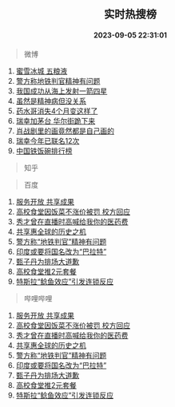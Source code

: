 <div align="center"><h2>实时热搜榜</h2><h4>2023-09-05 22:31:01</h4></div>

> 微博  

1. [蜜雪冰城 五粮液](https://s.weibo.com/weibo?q=%E8%9C%9C%E9%9B%AA%E5%86%B0%E5%9F%8E%20%E4%BA%94%E7%B2%AE%E6%B6%B2&t=31&band_rank=1&Refer=top)<br />
2. [警方称地铁判官精神有问题](https://s.weibo.com/weibo?q=%23%E8%AD%A6%E6%96%B9%E7%A7%B0%E5%9C%B0%E9%93%81%E5%88%A4%E5%AE%98%E7%B2%BE%E7%A5%9E%E6%9C%89%E9%97%AE%E9%A2%98%23&t=31&band_rank=2&Refer=top)<br />
3. [我国成功从海上发射一箭四星](https://s.weibo.com/weibo?q=%23%E6%88%91%E5%9B%BD%E6%88%90%E5%8A%9F%E4%BB%8E%E6%B5%B7%E4%B8%8A%E5%8F%91%E5%B0%84%E4%B8%80%E7%AE%AD%E5%9B%9B%E6%98%9F%23&t=31&band_rank=3&Refer=top)<br />
4. [虽然是精神病但没关系](https://s.weibo.com/weibo?q=%E8%99%BD%E7%84%B6%E6%98%AF%E7%B2%BE%E7%A5%9E%E7%97%85%E4%BD%86%E6%B2%A1%E5%85%B3%E7%B3%BB&t=31&band_rank=4&Refer=top)<br />
5. [药水哥消失4个月变这样了](https://s.weibo.com/weibo?q=%23%E8%8D%AF%E6%B0%B4%E5%93%A5%E6%B6%88%E5%A4%B14%E4%B8%AA%E6%9C%88%E5%8F%98%E8%BF%99%E6%A0%B7%E4%BA%86%23&t=31&band_rank=5&Refer=top)<br />
6. [瑞幸加茅台 华尔街跪下来](https://s.weibo.com/weibo?q=%E7%91%9E%E5%B9%B8%E5%8A%A0%E8%8C%85%E5%8F%B0%20%E5%8D%8E%E5%B0%94%E8%A1%97%E8%B7%AA%E4%B8%8B%E6%9D%A5&t=31&band_rank=6&Refer=top)<br />
7. [肖战剧里的画竟然都是自己画的](https://s.weibo.com/weibo?q=%23%E8%82%96%E6%88%98%E5%89%A7%E9%87%8C%E7%9A%84%E7%94%BB%E7%AB%9F%E7%84%B6%E9%83%BD%E6%98%AF%E8%87%AA%E5%B7%B1%E7%94%BB%E7%9A%84%23&t=31&band_rank=7&Refer=top)<br />
8. [瑞幸今年已联名12次](https://s.weibo.com/weibo?q=%23%E7%91%9E%E5%B9%B8%E4%BB%8A%E5%B9%B4%E5%B7%B2%E8%81%94%E5%90%8D12%E6%AC%A1%23&t=31&band_rank=8&Refer=top)<br />
9. [中国铁饭碗排行榜](https://s.weibo.com/weibo?q=%23%E4%B8%AD%E5%9B%BD%E9%93%81%E9%A5%AD%E7%A2%97%E6%8E%92%E8%A1%8C%E6%A6%9C%23&t=31&band_rank=9&Refer=top)<br />

> 知乎  


> 百度  

1. [服务开放 共享成果](https://www.baidu.com/s?wd=%E6%9C%8D%E5%8A%A1%E5%BC%80%E6%94%BE+%E5%85%B1%E4%BA%AB%E6%88%90%E6%9E%9C&sa=fyb_news&rsv_dl=fyb_news)<br />
2. [高校食堂因饭菜不涨价被罚 校方回应](https://www.baidu.com/s?wd=%E9%AB%98%E6%A0%A1%E9%A3%9F%E5%A0%82%E5%9B%A0%E9%A5%AD%E8%8F%9C%E4%B8%8D%E6%B6%A8%E4%BB%B7%E8%A2%AB%E7%BD%9A+%E6%A0%A1%E6%96%B9%E5%9B%9E%E5%BA%94&sa=fyb_news&rsv_dl=fyb_news)<br />
3. [秀才曾在直播时高喊给我你的医药费](https://www.baidu.com/s?wd=%E7%A7%80%E6%89%8D%E6%9B%BE%E5%9C%A8%E7%9B%B4%E6%92%AD%E6%97%B6%E9%AB%98%E5%96%8A%E7%BB%99%E6%88%91%E4%BD%A0%E7%9A%84%E5%8C%BB%E8%8D%AF%E8%B4%B9&sa=fyb_news&rsv_dl=fyb_news)<br />
4. [共享惠全球的历史之机](https://www.baidu.com/s?wd=%E5%85%B1%E4%BA%AB%E6%83%A0%E5%85%A8%E7%90%83%E7%9A%84%E5%8E%86%E5%8F%B2%E4%B9%8B%E6%9C%BA&sa=fyb_news&rsv_dl=fyb_news)<br />
5. [警方称“地铁判官”精神有问题](https://www.baidu.com/s?wd=%E8%AD%A6%E6%96%B9%E7%A7%B0%E2%80%9C%E5%9C%B0%E9%93%81%E5%88%A4%E5%AE%98%E2%80%9D%E7%B2%BE%E7%A5%9E%E6%9C%89%E9%97%AE%E9%A2%98&sa=fyb_news&rsv_dl=fyb_news)<br />
6. [印度或要将国名改为“巴拉特”](https://www.baidu.com/s?wd=%E5%8D%B0%E5%BA%A6%E6%88%96%E8%A6%81%E5%B0%86%E5%9B%BD%E5%90%8D%E6%94%B9%E4%B8%BA%E2%80%9C%E5%B7%B4%E6%8B%89%E7%89%B9%E2%80%9D&sa=fyb_news&rsv_dl=fyb_news)<br />
7. [甄子丹为排场大道歉](https://www.baidu.com/s?wd=%E7%94%84%E5%AD%90%E4%B8%B9%E4%B8%BA%E6%8E%92%E5%9C%BA%E5%A4%A7%E9%81%93%E6%AD%89&sa=fyb_news&rsv_dl=fyb_news)<br />
8. [高校食堂推2元套餐](https://www.baidu.com/s?wd=%E9%AB%98%E6%A0%A1%E9%A3%9F%E5%A0%82%E6%8E%A82%E5%85%83%E5%A5%97%E9%A4%90&sa=fyb_news&rsv_dl=fyb_news)<br />
9. [特斯拉“鲶鱼效应”引发连锁反应](https://www.baidu.com/s?wd=%E7%89%B9%E6%96%AF%E6%8B%89%E2%80%9C%E9%B2%B6%E9%B1%BC%E6%95%88%E5%BA%94%E2%80%9D%E5%BC%95%E5%8F%91%E8%BF%9E%E9%94%81%E5%8F%8D%E5%BA%94&sa=fyb_news&rsv_dl=fyb_news)<br />

> 哔哩哔哩  

1. [服务开放 共享成果](https://www.baidu.com/s?wd=%E6%9C%8D%E5%8A%A1%E5%BC%80%E6%94%BE+%E5%85%B1%E4%BA%AB%E6%88%90%E6%9E%9C&sa=fyb_news&rsv_dl=fyb_news)<br />
2. [高校食堂因饭菜不涨价被罚 校方回应](https://www.baidu.com/s?wd=%E9%AB%98%E6%A0%A1%E9%A3%9F%E5%A0%82%E5%9B%A0%E9%A5%AD%E8%8F%9C%E4%B8%8D%E6%B6%A8%E4%BB%B7%E8%A2%AB%E7%BD%9A+%E6%A0%A1%E6%96%B9%E5%9B%9E%E5%BA%94&sa=fyb_news&rsv_dl=fyb_news)<br />
3. [秀才曾在直播时高喊给我你的医药费](https://www.baidu.com/s?wd=%E7%A7%80%E6%89%8D%E6%9B%BE%E5%9C%A8%E7%9B%B4%E6%92%AD%E6%97%B6%E9%AB%98%E5%96%8A%E7%BB%99%E6%88%91%E4%BD%A0%E7%9A%84%E5%8C%BB%E8%8D%AF%E8%B4%B9&sa=fyb_news&rsv_dl=fyb_news)<br />
4. [共享惠全球的历史之机](https://www.baidu.com/s?wd=%E5%85%B1%E4%BA%AB%E6%83%A0%E5%85%A8%E7%90%83%E7%9A%84%E5%8E%86%E5%8F%B2%E4%B9%8B%E6%9C%BA&sa=fyb_news&rsv_dl=fyb_news)<br />
5. [警方称“地铁判官”精神有问题](https://www.baidu.com/s?wd=%E8%AD%A6%E6%96%B9%E7%A7%B0%E2%80%9C%E5%9C%B0%E9%93%81%E5%88%A4%E5%AE%98%E2%80%9D%E7%B2%BE%E7%A5%9E%E6%9C%89%E9%97%AE%E9%A2%98&sa=fyb_news&rsv_dl=fyb_news)<br />
6. [印度或要将国名改为“巴拉特”](https://www.baidu.com/s?wd=%E5%8D%B0%E5%BA%A6%E6%88%96%E8%A6%81%E5%B0%86%E5%9B%BD%E5%90%8D%E6%94%B9%E4%B8%BA%E2%80%9C%E5%B7%B4%E6%8B%89%E7%89%B9%E2%80%9D&sa=fyb_news&rsv_dl=fyb_news)<br />
7. [甄子丹为排场大道歉](https://www.baidu.com/s?wd=%E7%94%84%E5%AD%90%E4%B8%B9%E4%B8%BA%E6%8E%92%E5%9C%BA%E5%A4%A7%E9%81%93%E6%AD%89&sa=fyb_news&rsv_dl=fyb_news)<br />
8. [高校食堂推2元套餐](https://www.baidu.com/s?wd=%E9%AB%98%E6%A0%A1%E9%A3%9F%E5%A0%82%E6%8E%A82%E5%85%83%E5%A5%97%E9%A4%90&sa=fyb_news&rsv_dl=fyb_news)<br />
9. [特斯拉“鲶鱼效应”引发连锁反应](https://www.baidu.com/s?wd=%E7%89%B9%E6%96%AF%E6%8B%89%E2%80%9C%E9%B2%B6%E9%B1%BC%E6%95%88%E5%BA%94%E2%80%9D%E5%BC%95%E5%8F%91%E8%BF%9E%E9%94%81%E5%8F%8D%E5%BA%94&sa=fyb_news&rsv_dl=fyb_news)<br />
